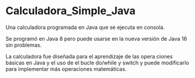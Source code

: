 # Calculadora_Simple_Java

Una calculadora programada en Java que se ejecuta en consola.

Se programó en Java 8 pero puede usarse en la nueva versión 
de Java 16 sin problemas.

La calculadora fue diseñada para el aprendizaje de las opera
ciones básicas en Java y el uso de el bucle do/while y switch
y puede modificarlo para implementar más operaciones matemáticas.
